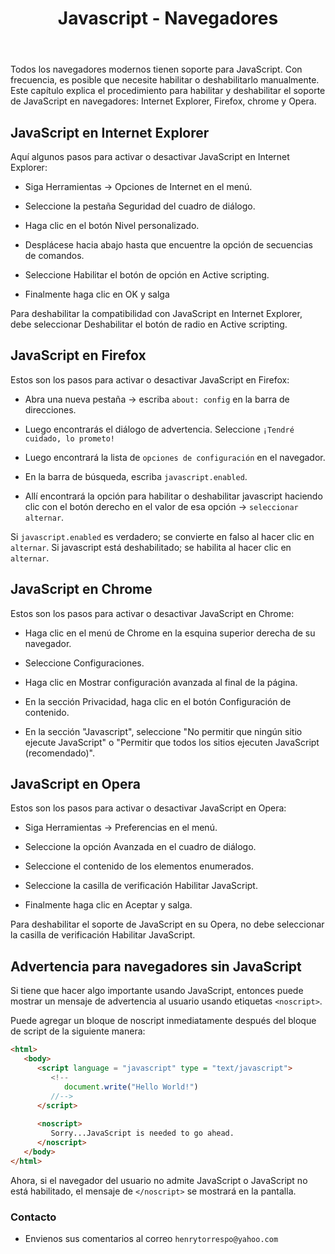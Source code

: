 ﻿---
title: Javascript - Navegadores
description: Internet Explorer, Firefox, chrome y Opera
categories: Blog
comments: true
---

Todos los navegadores modernos tienen soporte para JavaScript. Con frecuencia, es posible que necesite habilitar o deshabilitarlo manualmente. Este capítulo explica el procedimiento para habilitar y deshabilitar el soporte de JavaScript en navegadores: Internet Explorer, Firefox, chrome y Opera.

## JavaScript en Internet Explorer

Aquí algunos pasos para activar o desactivar JavaScript en Internet Explorer:

- Siga Herramientas -> Opciones de Internet en el menú.

- Seleccione la pestaña Seguridad del cuadro de diálogo.

- Haga clic en el botón Nivel personalizado.

- Desplácese hacia abajo hasta que encuentre la opción de secuencias de comandos.

- Seleccione Habilitar el botón de opción en Active scripting.

- Finalmente haga clic en OK y salga

Para deshabilitar la compatibilidad con JavaScript en Internet Explorer, debe seleccionar Deshabilitar el botón de radio en Active scripting.

## JavaScript en Firefox

Estos son los pasos para activar o desactivar JavaScript en Firefox:

- Abra una nueva pestaña -> escriba `about: config` en la barra de direcciones.

- Luego encontrarás el diálogo de advertencia. Seleccione `¡Tendré cuidado, lo prometo!`

- Luego encontrará la lista de `opciones de configuración` en el navegador.

- En la barra de búsqueda, escriba `javascript.enabled`.

- Allí encontrará la opción para habilitar o deshabilitar javascript haciendo clic con el botón derecho en el valor de esa opción -> `seleccionar alternar`.

Si `javascript.enabled` es verdadero; se convierte en falso al hacer clic en `alternar`. Si javascript está deshabilitado; se habilita al hacer clic en `alternar`.

## JavaScript en Chrome

Estos son los pasos para activar o desactivar JavaScript en Chrome:

- Haga clic en el menú de Chrome en la esquina superior derecha de su navegador.

- Seleccione Configuraciones.

- Haga clic en Mostrar configuración avanzada al final de la página.

- En la sección Privacidad, haga clic en el botón Configuración de contenido.

- En la sección "Javascript", seleccione "No permitir que ningún sitio ejecute JavaScript" o "Permitir que todos los sitios ejecuten JavaScript (recomendado)".

## JavaScript en Opera

Estos son los pasos para activar o desactivar JavaScript en Opera:

- Siga Herramientas -> Preferencias en el menú.

- Seleccione la opción Avanzada en el cuadro de diálogo.

- Seleccione el contenido de los elementos enumerados.

- Seleccione la casilla de verificación Habilitar JavaScript.

- Finalmente haga clic en Aceptar y salga.

Para deshabilitar el soporte de JavaScript en su Opera, no debe seleccionar la casilla de verificación Habilitar JavaScript.


## Advertencia para navegadores sin JavaScript

Si tiene que hacer algo importante usando JavaScript, entonces puede mostrar un mensaje de advertencia al usuario usando etiquetas `<noscript>`.

Puede agregar un bloque de noscript inmediatamente después del bloque de script de la siguiente manera:

```html
<html>
   <body>
      <script language = "javascript" type = "text/javascript">
         <!--
            document.write("Hello World!")
         //-->
      </script>
      
      <noscript>
         Sorry...JavaScript is needed to go ahead.
      </noscript>      
   </body>
</html>
```

Ahora, si el navegador del usuario no admite JavaScript o JavaScript no está habilitado, el mensaje de `</noscript>` se mostrará en la pantalla.


### Contacto

- Envienos sus comentarios al correo `henrytorrespo@yahoo.com`
